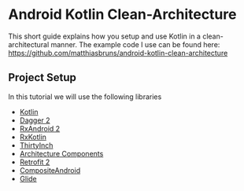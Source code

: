 # Android Kotlin Clean-Architecture
This short guide explains how you setup and use Kotlin in a clean-architectural manner.
The example code I use can be found here: https://github.com/matthiasbruns/android-kotlin-clean-architecture

## Project Setup
In this tutorial we will use the following libraries

- [Kotlin](https://kotlinlang.org)
- [Dagger 2](https://github.com/google/dagger)
- [RxAndroid 2](https://github.com/ReactiveX/RxAndroid)
- [RxKotlin](https://github.com/ReactiveX/RxKotlin)
- [ThirtyInch](https://github.com/grandcentrix/ThirtyInch)
- [Architecture Components](https://developer.android.com/topic/libraries/architecture/index.html)
- [Retrofit 2](http://square.github.io/retrofit/)
- [CompositeAndroid](https://github.com/passsy/CompositeAndroid)
- [Glide](https://github.com/bumptech/glide)

